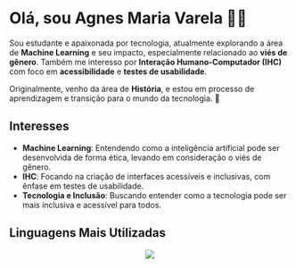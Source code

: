 # Olá, sou Agnes Maria Varela 👩‍💻

Sou estudante e apaixonada por tecnologia, atualmente explorando a área de **Machine Learning** e seu impacto, especialmente relacionado ao **viés de gênero**. Também me interesso por **Interação Humano-Computador (IHC)** com foco em **acessibilidade** e **testes de usabilidade**. 

Originalmente, venho da área de **História**, e estou em processo de aprendizagem e transição para o mundo da tecnologia. 🚀

## Interesses
- **Machine Learning**: Entendendo como a inteligência artificial pode ser desenvolvida de forma ética, levando em consideração o viés de gênero.
- **IHC**: Focando na criação de interfaces acessíveis e inclusivas, com ênfase em testes de usabilidade.
- **Tecnologia e Inclusão**: Buscando entender como a tecnologia pode ser mais inclusiva e acessível para todos.

## Linguagens Mais Utilizadas
<p align="center">
  <img src="https://github-readme-stats.vercel.app/api/top-langs/?username=agnesmva&layout=compact&hide=html,css" />
</p>
